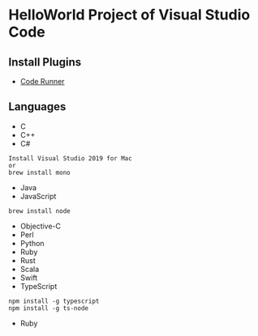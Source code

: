 # HelloWorld Project of Visual Studio Code

## Install Plugins
* [Code Runner](https://marketplace.visualstudio.com/items?itemName=formulahendry.code-runner)

## Languages
* C
* C++
* C#
```
Install Visual Studio 2019 for Mac
or
brew install mono
```
* Java
* JavaScript
```
brew install node
```
* Objective-C
* Perl
* Python
* Ruby
* Rust
* Scala
* Swift
* TypeScript
```
npm install -g typescript
npm install -g ts-node
```
* Ruby